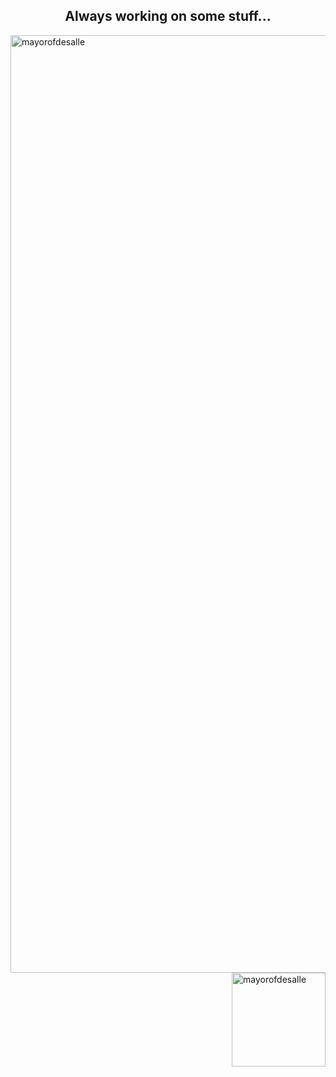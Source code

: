 <h2 align="center"> Always working on some stuff... </h2>

<p><img align="left" height=1500 src="https://github-readme-stats.vercel.app/api/top-langs?username=mayorofdesalle&show_icons=true&theme=tokyonight&locale=en&layout=compact" alt="mayorofdesalle" /></p>

<p>&nbsp;<img align="right" height=150 src="https://github-readme-stats.vercel.app/api?username=mayorofdesalle&show_icons=true&theme=tokyonight&locale=en&layout=compact" alt="mayorofdesalle" /></p>
